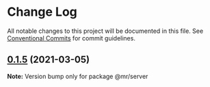 # Change Log

All notable changes to this project will be documented in this file.
See [Conventional Commits](https://conventionalcommits.org) for commit guidelines.

## [0.1.5](https://github.com/mromanoff/monorepo-apollo/compare/v0.1.4...v0.1.5) (2021-03-05)

**Note:** Version bump only for package @mr/server
